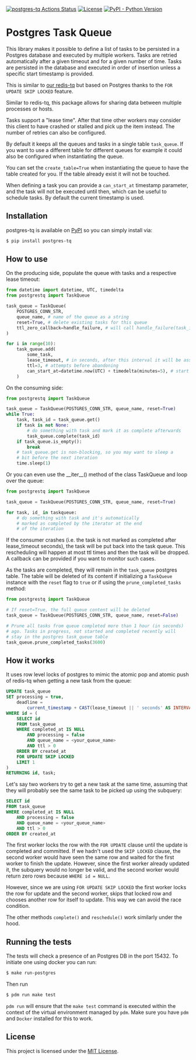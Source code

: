 [![postgres-tq Actions Status](https://github.com/flix-tech/postgres-tq/workflows/CI/CD%20Pipeline/badge.svg?branch=main)](https://github.com/flix-tech/postgres-tq/actions)
[![License](https://img.shields.io/github/license/flix-tech/postgres-tq)](https://pypi.org/project/postgres-tq/)
[![PyPI - Python Version](https://img.shields.io/pypi/v/postgres-tq)](https://pypi.org/project/postgres-tq/)

# Postgres Task Queue

This library makes it possible to define a list of tasks to be persisted in a Postgres database and executed by multiple workers. Tasks are retried automatically after a given timeout and for a given number of time. Tasks are persisted in the database and executed in order of insertion unless a specific start timestamp is provided.

This is similar to [our redis-tq](https://github.com/flix-tech/redis-tq) but based on Postgres thanks to the `FOR UPDATE SKIP LOCKED` feature.

Similar to redis-tq, this package allows for sharing data between multiple processes or hosts.

Tasks support a "lease time". After that time other workers may consider this client to have crashed or stalled and pick up the item instead. The number of retries can also be configured.

By default it keeps all the queues and tasks in a single table `task_queue`. If you want to use a different table for different queues for example it could also be configured when instantiating the queue.

You can set the `create_table=True` when instantiating the queue to have the table created for you. If the table already exist it will not be touched.

When defining a task you can provide a `can_start_at` timestamp parameter, and the task will not be executed until then, which can be useful to schedule tasks. By default the current timestamp is used.

## Installation

postgres-tq is available on [PyPI][] so you can simply install via:

```bash
$ pip install postgres-tq
```

[PyPI]: https://pypi.org/project/postgres-tq/

## How to use

On the producing side, populate the queue with tasks and a respective lease timeout:

```py
from datetime import datetime, UTC, timedelta
from postgrestq import TaskQueue

task_queue = TaskQueue(
    POSTGRES_CONN_STR,
    queue_name, # name of the queue as a string
    reset=True, # delete existing tasks for this queue
    ttl_zero_callback=handle_failure, # will call handle_failure(task_id, task) when the task failed too many times
)

for i in range(10):
    task_queue.add(
        some_task,
        lease_timeout, # in seconds, after this interval it will be assumed to have failed (and the callback is called)
        ttl=3, # attempts before abandoning
        can_start_at=datetime.now(UTC) + timedelta(minutes=5), # start it not before than 5 minutes in the future
    )
```

On the consuming side:

```py
from postgrestq import TaskQueue

task_queue = TaskQueue(POSTGRES_CONN_STR, queue_name, reset=True)
while True:
    task, task_id = task_queue.get()
    if task is not None:
        # do something with task and mark it as complete afterwards
        task_queue.complete(task_id)
    if task_queue.is_empty():
        break
    # task_queue.get is non-blocking, so you may want to sleep a
    # bit before the next iteration
    time.sleep(1)
```

Or you can even use the \_\_iter\_\_() method of the class TaskQueue and loop over the queue:

```py
from postgrestq import TaskQueue

task_queue = TaskQueue(POSTGRES_CONN_STR, queue_name, reset=True)

for task, id_ in taskqueue:
    # do something with task and it's automatically
    # marked as completed by the iterator at the end
    # of the iteration

```

If the consumer crashes (i.e. the task is not marked as completed after lease_timeout seconds), the task will be put back into the task queue. This rescheduling will happen at most ttl times and then the task will be dropped. A callback can be provided if you want to monitor such cases.

As the tasks are completed, they will remain in the `task_queue`
postgres table. The table will be deleted of its content if
initializing a `TaskQueue` instance with the `reset` flag to `true`
or if using the `prune_completed_tasks` method:

```py
from postgrestq import TaskQueue

# If reset=True, the full queue content will be deleted
task_queue = TaskQueue(POSTGRES_CONN_STR, queue_name, reset=False)

# Prune all tasks from queue completed more than 1 hour (in seconds)
# ago. Tasks in progress, not started and completed recently will
# stay in the postgres task_queue table
task_queue.prune_completed_tasks(3600)

```


## How it works

It uses row level locks of postgres to mimic the atomic pop and atomic push of redis-tq when getting a new task from the queue:

```sql
UPDATE task_queue
SET processing = true,
    deadline =
        current_timestamp + CAST(lease_timeout || ' seconds' AS INTERVAL)
WHERE id = (
    SELECT id
    FROM task_queue
    WHERE completed_at IS NULL
        AND processing = false
        AND queue_name = <your_queue_name>
        AND ttl > 0
    ORDER BY created_at
    FOR UPDATE SKIP LOCKED
    LIMIT 1
)
RETURNING id, task;
```

Let's say two workers try to get a new task at the same time, assuming that they will probably see the same task to be picked up using the subquery:

```sql
SELECT id
FROM task_queue
WHERE completed_at IS NULL
    AND processing = false
    AND queue_name = <your_queue_name>
    AND ttl > 0
ORDER BY created_at
```

The first worker locks the row with the `FOR UPDATE` clause until the update is completed and committed. If we hadn't used the `SKIP LOCKED` clause, the second worker would have seen the same row and waited for the first worker to finish the update. However, since the first worker already updated it, the subquery would no longer be valid, and the second worker would return zero rows because `WHERE id = NULL`.

However, since we are using `FOR UPDATE SKIP LOCKED` the first worker locks the row for update and the second worker, skips that locked row and chooses another row for itself to update. This way we can avoid the race condition.

The other methods `complete()` and `reschedule()` work similarly under the hood.

## Running the tests

The tests will check a presence of an Postgres DB in the port 15432. To initiate one using docker you can run:

```bash
$ make run-postgres
```

Then run

```bash
$ pdm run make test
```

`pdm run` will ensure that the `make test` command is executed within the context of the virtual environment managed by `pdm`. Make sure you have `pdm` and `Docker` installed for this to work.

## License

This project is licensed under the [MIT License](LICENSE).
